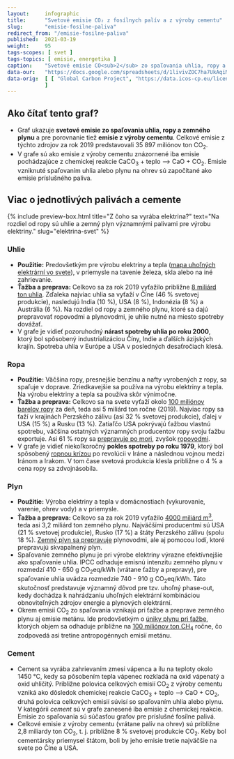 ```yaml
---
layout:     infographic
title:      "Svetové emisie CO₂ z fosílnych palív a z výroby cementu"
slug:       "emisie-fosilne-paliva"
redirect_from: "/emisie-fosilne-paliva"
published:  2021-03-19
weight:     95
tags-scopes: [ svet ]
tags-topics: [ emisie, energetika ]
caption:    "Svetové emisie CO<sub>2</sub> zo spaľovania uhlia, ropy a plynu narástli za posledných 60 rokov štvornásobne. Na dosiahnutie uhlíkovej neutrality bude potrebné, aby klesli prakticky na nulu."
data-our:   "https://docs.google.com/spreadsheets/d/1livivZOC7ha7UkAqiMJtvt1AnMRUq-aNsta8KKgxQ44/edit?usp=sharing"
data-orig:  [ [ "Global Carbon Project", "https://data.icos-cp.eu/licence_accept?ids=%5B%226QlPjfn_7uuJtAeuGGFXuPwz%22%5D" ]
            ]
---
```


## Ako čítať tento graf?

* Graf ukazuje **svetové emisie zo spaľovania uhlia, ropy a zemného plynu** a pre porovnanie tiež **emisie z výroby cementu**. Celkové emisie z týchto zdrojov za rok 2019 predstavovali 35 897 miliónov ton CO<sub>2</sub>.
* V grafe sú ako emisie z výroby cementu znázornené iba emisie pochádzajúce z chemickej reakcie CaCO<sub>3</sub> + teplo ⟶ CaO + CO<sub>2</sub>. Emisie vzniknuté spaľovaním uhlia alebo plynu na ohrev sú započítané ako emisie príslušného paliva.

## Viac o jednotlivých palivách a cemente

{% include preview-box.html
    title="Z čoho sa vyrába elektrina?"
    text="Na rozdiel od ropy sú uhlie a zemný plyn významnými palivami pre výrobu elektriny."
    slug="elektrina-svet"
%}

### Uhlie

* **Použitie:** Predovšetkým pre výrobu elektriny a tepla ([mapa uhoľných elektrární vo svete](https://www.carbonbrief.org/mapped-worlds-coal-power-plants)), v priemysle na tavenie železa, skla alebo na iné zahrievanie.
* **Ťažba a preprava:** Celkovo sa za rok 2019 vyťažilo približne [8 miliárd ton uhlia](https://www.iea.org/reports/coal-information-overview). Zďaleka najviac uhlia sa vyťaží v Číne (46 % svetovej produkcie), nasledujú India (10 %), USA (8 %), Indonézia (8 %) a Austrália (6 %). Na rozdiel od ropy a zemného plynu, ktoré sa dajú prepravovať ropovodmi a plynovodmi, je uhlie nutné na miesto spotreby dovážať.
* V grafe je vidieť pozoruhodný **nárast spotreby uhlia po roku 2000**, ktorý bol spôsobený industrializáciou Číny, Indie a ďalších ázijských krajín. Spotreba uhlia v Európe a USA v posledných desaťročiach klesá.

### Ropa

* **Použitie:** Väčšina ropy, presnejšie benzínu a nafty vyrobených z ropy, sa spaľuje v doprave. Zriedkavejšie sa používa na výrobu elektriny a tepla. Na výrobu elektriny a tepla sa používa skôr výnimočne.
* **Ťažba a preprava:** Celkovo sa na svete vyťaží okolo [100 miliónov barelov ropy](https://www.eia.gov/outlooks/steo/report/global_oil.php) za deň, teda asi 5 miliárd ton ročne (2019). Najviac ropy sa ťaží v krajinách Perzského zálivu (asi 32 % svetovej produkcie), ďalej v USA (15 %) a Rusku (13 %). Zatiaľčo USA pokrývajú ťažbou vlastnú spotrebu, väčšina ostatných významných producentov ropy svoju ťažbu exportuje. Asi 61 % ropy sa [prepravuje po mori](https://talkbusiness.net/2017/08/61-of-global-crude-oil-and-petroleum-products-transported-by-sea/), zvyšok [ropovodmi](http://worldmap.harvard.edu/data/geonode:global_oil_pipelines_7z9).
* V grafe je vidieť niekoľkoročný **pokles spotreby po roku 1979**, ktorý bol spôsobený [ropnou krízou](https://en.wikipedia.org/wiki/1979_oil_crisis) po revolúcii v Iráne a následnou vojnou medzi Iránom a Irakom. V tom čase svetová produkcia klesla približne o 4 % a cena ropy sa zdvojnásobila.

### Plyn

* **Použitie:** Výroba elektriny a tepla v domácnostiach (vykurovanie, varenie, ohrev vody) a v priemysle.
* **Ťažba a preprava:** Celkovo sa za rok 2019 vyťažilo [4000 miliárd m<sup>3</sup>](https://www.bp.com/content/dam/bp/business-sites/en/global/corporate/pdfs/energy-economics/statistical-review/bp-stats-review-2019-natural-gas.pdf), teda asi 3,2 miliárd ton zemného plynu. Najväčšími producentmi sú USA (21 % svetovej produkcie), Rusko (17 %) a štáty Perzského zálivu (spolu 18 %). [Zemný plyn sa prepravuje](https://en.wikipedia.org/wiki/Natural_gas#/media/File:Global_Gas_trade_both_LNG_and_Pipeline.png) plynovodmi, ale aj pomocou lodí, ktoré prepravujú skvapalnený plyn.
* Spaľovanie zemného plynu je pri výrobe elektriny výrazne efektívnejšie ako spaľovanie uhlia. <glossary id="ipcc">IPCC</glossary> odhaduje emisnú intenzitu zemného plynu v rozmedzí 410 - 650 g CO<sub>2</sub>eq/kWh (vrátane ťažby a prepravy), pre spaľovanie uhlia uvádza rozmedzie 740 - 910 g CO<sub>2</sub>eq/kWh. Táto skutočnosť predstavuje významný dôvod pre tzv. <glossary id="phase-out">uhoľný phase-out</glossary>, kedy dochádza k nahrádzaniu uhoľných elektrární kombináciou obnoviteľných zdrojov energie a plynových elektrární.
* Okrem emisií CO<sub>2</sub> zo spaľovania vznikajú pri ťažbe a preprave zemného plynu aj emisie metánu. Ide predovšetkým o [úniky plynu pri ťažbe](https://en.wikipedia.org/wiki/Fugitive_emission), ktorých objem sa odhaduje približne na [100 miliónov ton CH<sub>4</sub>](https://www.carbonbrief.org/scientists-concerned-by-record-high-global-methane-emissions) ročne, čo zodpovedá asi tretine antropogénnych emisií metánu.

### Cement

* Cement sa vyrába zahrievaním zmesi vápenca a ílu na teploty okolo 1450 °C, kedy sa pôsobením tepla vápenec rozkladá na oxid vápenatý a oxid uhličitý. Približne polovica celkových emisií CO<sub>2</sub> z výroby cementu vzniká ako dôsledok chemickej reakcie CaCO<sub>3</sub> + teplo ⟶ CaO + CO<sub>2</sub>, druhá polovica celkových emisií súvisí so spaľovaním uhlia alebo plynu. V kategórii *cement* sú v grafe zanesené iba emisie z chemickej reakcie. Emisie zo spaľovania sú súčasťou grafov pre príslušné fosílne palivá.
* Celkové emisie z výroby cementu (vrátane palív na ohrev) sú približne 2,8 miliardy ton CO<sub>2</sub>, t. j. približne 8 % svetovej produkcie CO<sub>2</sub>. Keby bol cementársky priemysel štátom, boli by jeho emisie tretie najväčšie na svete po Číne a USA.
